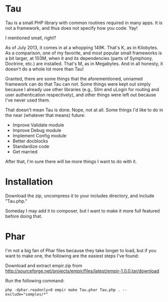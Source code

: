Tau
===

Tau is a small PHP library with common routines required in many apps. It is not a framework, and thus does not specify
how you code. Yay!

I mentioned small, right?

As of July 2013, it comes in at a whopping 149K. That's K, as in Kilobytes. As a comparison, one of my favorite, and 
most popular small frameworks is a bit larger, at 103M, when it and its dependencies (parts of Symphony, Doctrine, etc.)
are installed. That's M, as in Megabytes. And in all honesty, it doesn't do a whole lot more than Tau!

Granted, there are some things that the aforementioned, unnamed framework can do that Tau can not. Some things
were kept out simply because I already use other libraries (e.g., Slim and uLogin for routing and user authentication
respectively), and other things were left out because I've never used them. 

That doesn't mean Tau is done. Nope, not at all. Some things I'd like to do in the near (whatever that means) future:

* Improve Validate module
* Improve Debug module
* Implement Config module
* Better docblocks
* Standardize code
* Get married

After that, I'm sure there will be more things I want to do with it.

Installation
============
Download the zip, uncompress it to your includes directory, and include "Tau.php."

Someday I may add it to composer, but I want to make it more full featured before doing that.

Phar
====
I'm not a big fan of Phar files because they take longer to load, but if you want to make one, the following are the easiest steps I've found:

Download and extract empir.zip from http://sourceforge.net/projects/empir/files/latest/empir-1.0.0.tar/download

Run the following command:

```
php -dphar.readonly=0 empir make Tau.phar Tau.php . --exclude="samples/*"
```

